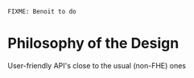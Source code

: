 ```{note}
FIXME: Benoit to do
```

# Philosophy of the Design

User-friendly API's close to the usual (non-FHE) ones
